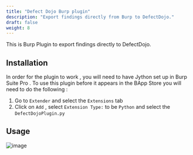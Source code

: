 ```yaml
---
title: "Defect Dojo Burp plugin"
description: "Export findings directly from Burp to DefectDojo."
draft: false
weight: 8
---
```



This is Burp Plugin to export findings directly to DefectDojo.

Installation
------------

In order for the plugin to work , you will need to have Jython set up in
Burp Suite Pro . To use this plugin before it appears in the BApp Store
you will need to do the following :

1.  Go to `Extender` and select the `Extensions`
    tab
2.  Click on `Add` , select `Extension Type:` to
    be `Python` and select the `DefectDojoPlugin.py`

Usage
-----

![image](../../images/burp_plugin_usage.gif)
